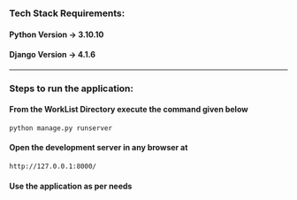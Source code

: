 ### Tech Stack Requirements:
#### Python Version -> 3.10.10
#### Django Version -> 4.1.6
***
### Steps to run the application:
#### From the WorkList Directory execute the command given below
```
python manage.py runserver
```
#### Open the development server in any browser at
```
http://127.0.0.1:8000/ 
```
#### Use the application as per needs

